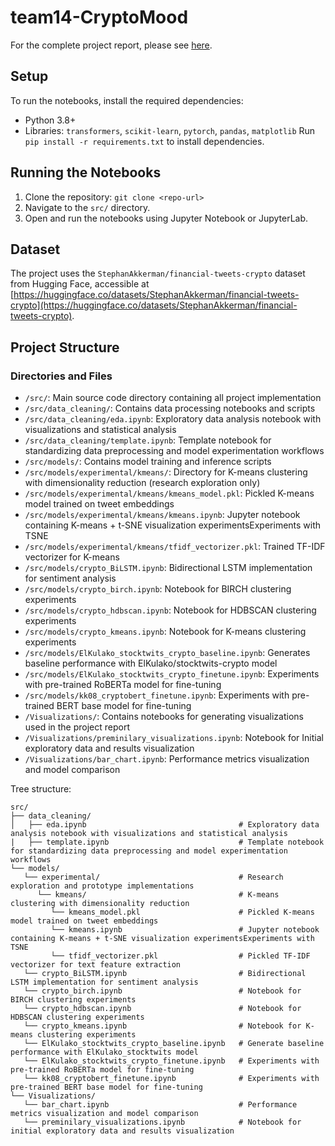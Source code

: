 # team14-CryptoMood

For the complete project report, please see [here](https://github.gatech.edu/pages/asreeraj3/team14-CryptoMood/).

## Setup
To run the notebooks, install the required dependencies:
- Python 3.8+
- Libraries: `transformers`, `scikit-learn`, `pytorch`, `pandas`, `matplotlib`
Run `pip install -r requirements.txt` to install dependencies.

## Running the Notebooks
1. Clone the repository: `git clone <repo-url>`
2. Navigate to the `src/` directory.
3. Open and run the notebooks using Jupyter Notebook or JupyterLab.

## Dataset
The project uses the `StephanAkkerman/financial-tweets-crypto` dataset from Hugging Face, accessible at [https://huggingface.co/datasets/StephanAkkerman/financial-tweets-crypto](https://huggingface.co/datasets/StephanAkkerman/financial-tweets-crypto).

## Project Structure

### Directories and Files
- `/src/`: Main source code directory containing all project implementation
- `/src/data_cleaning/`: Contains data processing notebooks and scripts
- `/src/data_cleaning/eda.ipynb`: Exploratory data analysis notebook with visualizations and statistical analysis
- `/src/data_cleaning/template.ipynb`: Template notebook for standardizing data preprocessing and model experimentation workflows
- `/src/models/`: Contains model training and inference scripts
- `/src/models/experimental/kmeans/`: Directory for K-means clustering with dimensionality reduction (research exploration only)
- `/src/models/experimental/kmeans/kmeans_model.pkl`: Pickled K-means model trained on tweet embeddings
- `/src/models/experimental/kmeans/kmeans.ipynb`: Jupyter notebook containing K-means + t-SNE visualization experimentsExperiments with TSNE
- `/src/models/experimental/kmeans/tfidf_vectorizer.pkl`: Trained TF-IDF vectorizer for K-means
- `/src/models/crypto_BiLSTM.ipynb`: Bidirectional LSTM implementation for sentiment analysis
- `/src/models/crypto_birch.ipynb`: Notebook for BIRCH clustering experiments
- `/src/models/crypto_hdbscan.ipynb`: Notebook for HDBSCAN clustering experiments
- `/src/models/crypto_kmeans.ipynb`: Notebook for K-means clustering experiments
- `/src/models/ElKulako_stocktwits_crypto_baseline.ipynb`: Generates baseline performance with ElKulako/stocktwits-crypto model
- `/src/models/ElKulako_stocktwits_crypto_finetune.ipynb`: Experiments with pre-trained RoBERTa model for fine-tuning
- `/src/models/kk08_cryptobert_finetune.ipynb`: Experiments with pre-trained BERT base model for fine-tuning
- `/Visualizations/`: Contains notebooks for generating visualizations used in the project report
- `/Visualizations/preminilary_visualizations.ipynb`: Notebook for Initial exploratory data and results visualization
- `/Visualizations/bar_chart.ipynb`: Performance metrics visualization and model comparison


Tree structure:
```
src/
├── data_cleaning/
│   ├── eda.ipynb                                  # Exploratory data analysis notebook with visualizations and statistical analysis
|   ├── template.ipynb                             # Template notebook for standardizing data preprocessing and model experimentation workflows
└── models/
   └── experimental/                               # Research exploration and prototype implementations
      └── kmeans/                                  # K-means clustering with dimensionality reduction
         └── kmeans_model.pkl                      # Pickled K-means model trained on tweet embeddings
         └── kmeans.ipynb                          # Jupyter notebook containing K-means + t-SNE visualization experimentsExperiments with TSNE
         └── tfidf_vectorizer.pkl                  # Pickled TF-IDF vectorizer for text feature extraction
   └── crypto_BiLSTM.ipynb                         # Bidirectional LSTM implementation for sentiment analysis
   └── crypto_birch.ipynb                          # Notebook for BIRCH clustering experiments
   └── crypto_hdbscan.ipynb                        # Notebook for HDBSCAN clustering experiments
   └── crypto_kmeans.ipynb                         # Notebook for K-means clustering experiments
   └── ElKulako_stocktwits_crypto_baseline.ipynb   # Generate baseline performance with ElKulako_stocktwits model
   └── ElKulako_stocktwits_crypto_finetune.ipynb   # Experiments with pre-trained RoBERTa model for fine-tuning
   └── kk08_cryptobert_finetune.ipynb              # Experiments with pre-trained BERT base model for fine-tuning
└── Visualizations/                                
   └── bar_chart.ipynb                             # Performance metrics visualization and model comparison
   └── preminilary_visualizations.ipynb            # Notebook for initial exploratory data and results visualization
```

